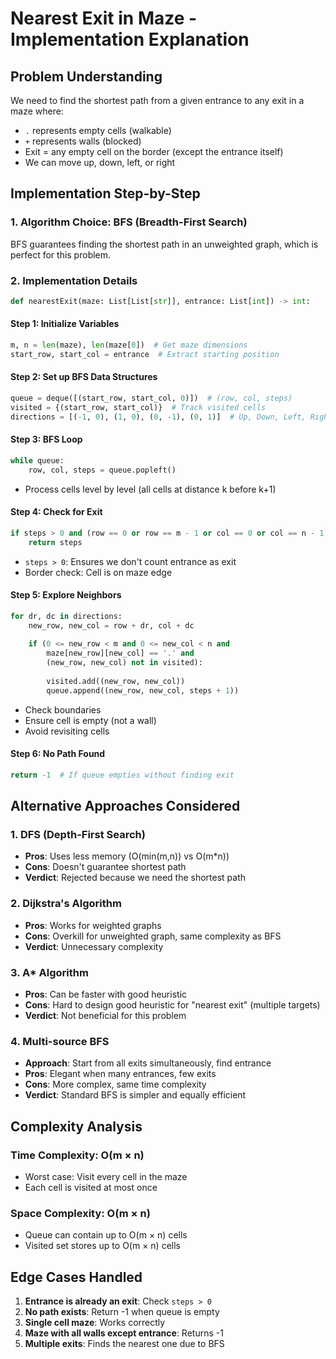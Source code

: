 # Nearest Exit in Maze - Implementation Explanation

## Problem Understanding
We need to find the shortest path from a given entrance to any exit in a maze where:
- `.` represents empty cells (walkable)
- `+` represents walls (blocked)
- Exit = any empty cell on the border (except the entrance itself)
- We can move up, down, left, or right

## Implementation Step-by-Step

### 1. Algorithm Choice: BFS (Breadth-First Search)
BFS guarantees finding the shortest path in an unweighted graph, which is perfect for this problem.

### 2. Implementation Details

```python
def nearestExit(maze: List[List[str]], entrance: List[int]) -> int:
```

#### Step 1: Initialize Variables
```python
m, n = len(maze), len(maze[0])  # Get maze dimensions
start_row, start_col = entrance  # Extract starting position
```

#### Step 2: Set up BFS Data Structures
```python
queue = deque([(start_row, start_col, 0)])  # (row, col, steps)
visited = {(start_row, start_col)}  # Track visited cells
directions = [(-1, 0), (1, 0), (0, -1), (0, 1)]  # Up, Down, Left, Right
```

#### Step 3: BFS Loop
```python
while queue:
    row, col, steps = queue.popleft()
```
- Process cells level by level (all cells at distance k before k+1)

#### Step 4: Check for Exit
```python
if steps > 0 and (row == 0 or row == m - 1 or col == 0 or col == n - 1):
    return steps
```
- `steps > 0`: Ensures we don't count entrance as exit
- Border check: Cell is on maze edge

#### Step 5: Explore Neighbors
```python
for dr, dc in directions:
    new_row, new_col = row + dr, col + dc
    
    if (0 <= new_row < m and 0 <= new_col < n and 
        maze[new_row][new_col] == '.' and 
        (new_row, new_col) not in visited):
        
        visited.add((new_row, new_col))
        queue.append((new_row, new_col, steps + 1))
```
- Check boundaries
- Ensure cell is empty (not a wall)
- Avoid revisiting cells

#### Step 6: No Path Found
```python
return -1  # If queue empties without finding exit
```

## Alternative Approaches Considered

### 1. DFS (Depth-First Search)
- **Pros**: Uses less memory (O(min(m,n)) vs O(m*n))
- **Cons**: Doesn't guarantee shortest path
- **Verdict**: Rejected because we need the shortest path

### 2. Dijkstra's Algorithm
- **Pros**: Works for weighted graphs
- **Cons**: Overkill for unweighted graph, same complexity as BFS
- **Verdict**: Unnecessary complexity

### 3. A* Algorithm
- **Pros**: Can be faster with good heuristic
- **Cons**: Hard to design good heuristic for "nearest exit" (multiple targets)
- **Verdict**: Not beneficial for this problem

### 4. Multi-source BFS
- **Approach**: Start from all exits simultaneously, find entrance
- **Pros**: Elegant when many entrances, few exits
- **Cons**: More complex, same time complexity
- **Verdict**: Standard BFS is simpler and equally efficient

## Complexity Analysis

### Time Complexity: O(m × n)
- Worst case: Visit every cell in the maze
- Each cell is visited at most once

### Space Complexity: O(m × n)
- Queue can contain up to O(m × n) cells
- Visited set stores up to O(m × n) cells

## Edge Cases Handled

1. **Entrance is already an exit**: Check `steps > 0`
2. **No path exists**: Return -1 when queue is empty
3. **Single cell maze**: Works correctly
4. **Maze with all walls except entrance**: Returns -1
5. **Multiple exits**: Finds the nearest one due to BFS